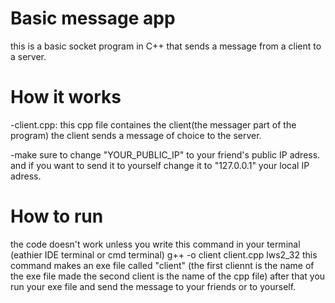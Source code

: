 # Basic message app
this is a basic socket program in C++ that sends a message from a client to a server.

# How it works
-client.cpp:
this cpp file containes the client(the messager part of the program) 
the client sends a message of choice to the server.

-make sure to change "YOUR_PUBLIC_IP" to your friend's public IP adress. and if you want to send it to yourself change it to "127.0.0.1" your local IP adress.

# How to run
the code doesn't work unless you write this command in your terminal (eathier IDE terminal or cmd terminal)
g++ -o client client.cpp lws2_32
this command makes an exe file called "client" (the first cliennt is the name of the exe file made the second client is the name of the cpp file)
after that you run your exe file and send the message to your friends or to yourself.
